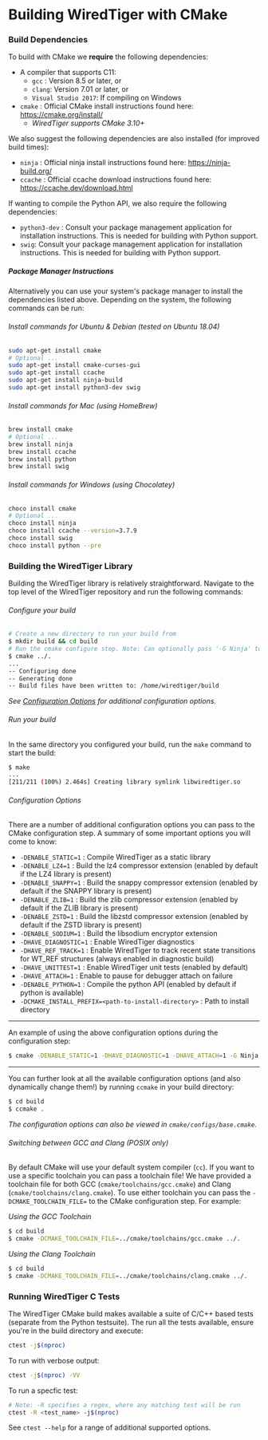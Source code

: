 # Building WiredTiger with CMake

### Build Dependencies

To build with CMake we **require** the following dependencies:

* A compiler that supports C11:
  * `gcc` : Version 8.5 or later, or 
  * `clang`: Version 7.01 or later, or
  * `Visual Studio 2017`: If compiling on Windows
* `cmake` : Official CMake install instructions found here: https://cmake.org/install/
  * *WiredTiger supports CMake 3.10+*

We also suggest the following dependencies are also installed (for improved build times):

* `ninja` : Official ninja install instructions found here: https://ninja-build.org/
* `ccache` : Official ccache download instructions found here: https://ccache.dev/download.html

If wanting to compile the Python API, we also require the following dependencies:

* `python3-dev` : Consult your package management application for installation instructions. This is needed for building with Python support.
* `swig`: Consult your package management application for installation instructions. This is needed for building with Python support.

##### Package Manager Instructions

Alternatively you can use your system's package manager to install the dependencies listed above. Depending on the system, the following commands can be run:

###### Install commands for Ubuntu & Debian (tested on Ubuntu 18.04)

```bash
sudo apt-get install cmake
# Optional ...
sudo apt-get install cmake-curses-gui
sudo apt-get install ccache
sudo apt-get install ninja-build
sudo apt-get install python3-dev swig
```

###### Install commands for Mac (using HomeBrew)

```bash
brew install cmake
# Optional ...
brew install ninja
brew install ccache
brew install python
brew install swig
```

###### Install commands for Windows (using Chocolatey)

```bash
choco install cmake
# Optional ...
choco install ninja
choco install ccache --version=3.7.9
choco install swig
choco install python --pre
```

### Building the WiredTiger Library

Building the WiredTiger library is relatively straightforward. Navigate to the top level of the WiredTiger repository and run the following commands:

###### Configure your build

```bash
# Create a new directory to run your build from
$ mkdir build && cd build
# Run the cmake configure step. Note: Can optionally pass '-G Ninja' to generate a ninja build.
$ cmake ../.
...
-- Configuring done
-- Generating done
-- Build files have been written to: /home/wiredtiger/build
```

*See [Configuration Options](#configuration-options) for additional configuration options.*

###### Run your build

In the same directory you configured your build, run the `make` command to start the build:

```bash
$ make
...
[211/211 (100%) 2.464s] Creating library symlink libwiredtiger.so
```

###### Configuration Options

There are a number of additional configuration options you can pass to the CMake configuration step. A summary of some important options you will come to know:

* `-DENABLE_STATIC=1` : Compile WiredTiger as a static library
* `-DENABLE_LZ4=1` : Build the lz4 compressor extension (enabled by default if the LZ4 library is present)
* `-DENABLE_SNAPPY=1` : Build the snappy compressor extension (enabled by default if the SNAPPY library is present)
* `-DENABLE_ZLIB=1` : Build the zlib compressor extension (enabled by default if the ZLIB library is present)
* `-DENABLE_ZSTD=1` : Build the libzstd compressor extension (enabled by default if the ZSTD library is present)
* `-DENABLE_SODIUM=1` : Build the libsodium encryptor extension
* `-DHAVE_DIAGNOSTIC=1` : Enable WiredTiger diagnostics
* `-DHAVE_REF_TRACK=1` : Enable WiredTiger to track recent state transitions for WT_REF structures (always enabled in diagnostic build)
* `-DHAVE_UNITTEST=1` : Enable WiredTiger unit tests (enabled by default)
* `-DHAVE_ATTACH=1` : Enable to pause for debugger attach on failure
* `-DENABLE_PYTHON=1` : Compile the python API (enabled by default if python is available)
* `-DCMAKE_INSTALL_PREFIX=<path-to-install-directory>` : Path to install directory

---

An example of using the above configuration options during the configuration step:

```bash
$ cmake -DENABLE_STATIC=1 -DHAVE_DIAGNOSTIC=1 -DHAVE_ATTACH=1 -G Ninja ../.
```

---

You can further look at all the available configuration options (and also dynamically change them!) by running `ccmake` in your build directory:

```bash
$ cd build
$ ccmake .
```

*The configuration options can also be viewed in `cmake/configs/base.cmake`*.

###### Switching between GCC and Clang (POSIX only)

By default CMake will use your default system compiler (`cc`). If you want to use a specific toolchain you can pass a toolchain file! We have provided a toolchain file for both GCC (`cmake/toolchains/gcc.cmake`) and Clang (`cmake/toolchains/clang.cmake`). To use either toolchain you can pass the `-DCMAKE_TOOLCHAIN_FILE=` to the CMake configuration step. For example:

*Using the GCC Toolchain*

```bash
$ cd build
$ cmake -DCMAKE_TOOLCHAIN_FILE=../cmake/toolchains/gcc.cmake ../.
```

*Using the Clang Toolchain*

```bash
$ cd build
$ cmake -DCMAKE_TOOLCHAIN_FILE=../cmake/toolchains/clang.cmake ../.
```

### Running WiredTiger C Tests

The WiredTiger CMake build makes available a suite of C/C++ based tests (separate from the Python testsuite). The run all the tests available, ensure you're in the build directory and execute:

```bash
ctest -j$(nproc)
```

To run with verbose output:

```bash
ctest -j$(nproc) -VV
```

To run a specfic test:

```bash
# Note: -R specifies a regex, where any matching test will be run
ctest -R <test_name> -j$(nproc)
```

See `ctest --help` for a range of additional supported options.
